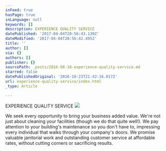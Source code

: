 ```yaml
---
inFeed: true
hasPage: true
inLanguage: null
keywords: []
description: EXPERIENCE QUALITY SERVICE
datePublished: '2017-04-04T20:56:43.139Z'
dateModified: '2017-04-04T20:56:42.495Z'
title: ''
author: []
via: {}
authors: []
publisher: {}
sourcePath: _posts/2016-08-18-experience-quality-service.md
starred: false
datePublishedOriginal: '2016-10-23T21:42:16.017Z'
url: experience-quality-service/index.html
_type: Article

---
```

EXPERIENCE QUALITY SERVICE
![](https://imgflo.herokuapp.com/graph/2b2431f8e7ba7b0/07d9b6f3d69e216a0f0946cceb4427dd/croprotate.jpg?cropheight=780&cropwidth=777&degrees=0&input=https%3A%2F%2Fthe-grid-user-content.s3-us-west-2.amazonaws.com%2F7423fa22-267b-4e0b-b7ba-b108960bc1a1.jpg&x=9&y=217)

We seek every opportunity to bring your business added value. We're not just about cleaning your facilities (though we do that quite well!). We pay attention to your building's maintenance so you don't have to, impressing every individual that walks through your company's doors. We promise valuable janitorial work and outstanding customer service at affordable rates, without cutting corners or sacrificing results.
